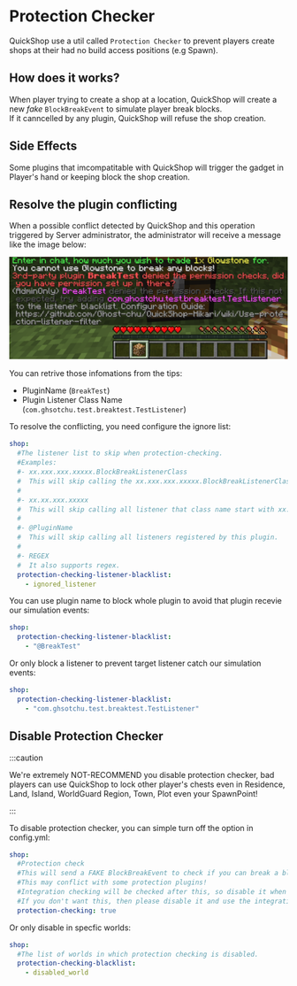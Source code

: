 # Protection Checker

QuickShop use a util called `Protection Checker` to prevent players create shops at their had no build access positions (e.g Spawn).

## How does it works?

When player trying to create a shop at a location, QuickShop will create a new *fake* `BlockBreakEvent` to simulate player break blocks.  
If it canncelled by any plugin, QuickShop will refuse the shop creation.  

## Side Effects

Some plugins that imcompatitable with QuickShop will trigger the gadget in Player's hand or keeping block the shop creation.  

## Resolve the plugin conflicting

When a possible conflict detected by QuickShop and this operation triggered by Server administrator, the administrator will receive a message like the image below:

![detected](img/permission-checker-conflict-demo.png)

You can retrive those infomations from the tips:

* PluginName (`BreakTest`)
* Plugin Listener Class Name (`com.ghsotchu.test.breaktest.TestListener`)

To resolve the conflicting, you need configure the ignore list:

```yaml
shop:
  #The listener list to skip when protection-checking.
  #Examples:
  #- xx.xxx.xxx.xxxxx.BlockBreakListenerClass
  #  This will skip calling the xx.xxx.xxx.xxxxx.BlockBreakListenerClass listener.
  #
  #- xx.xx.xxx.xxxxx
  #  This will skip calling all listener that class name start with xx.xx.xxx.xxxxx.
  #
  #- @PluginName
  #  This will skip calling all listeners registered by this plugin.
  #
  #- REGEX
  #  It also supports regex.
  protection-checking-listener-blacklist:
    - ignored_listener
```

You can use plugin name to block whole plugin to avoid that plugin recevie our simulation events:

```yaml
shop:
  protection-checking-listener-blacklist:
    - "@BreakTest"
```

Or only block a listener to prevent target listener catch our simulation events:

```yaml
shop:
  protection-checking-listener-blacklist:
    - "com.ghsotchu.test.breaktest.TestListener"
```

## Disable Protection Checker

:::caution

We're extremely NOT-RECOMMEND you disable protection checker, bad players can use QuickShop to lock other player's chests even in Residence, Land, Island, WorldGuard Region, Town, Plot even your SpawnPoint!

:::  

To disable protection checker, you can simple turn off the option in config.yml:

```yaml
shop:
  #Protection check
  #This will send a FAKE BlockBreakEvent to check if you can break a block.
  #This may conflict with some protection plugins!
  #Integration checking will be checked after this, so disable it when it's conflicting with integration
  #If you don't want this, then please disable it and use the integration below instead.
  protection-checking: true
```

Or only disable in specfic worlds:

```yaml
shop:
  #The list of worlds in which protection checking is disabled.
  protection-checking-blacklist:
    - disabled_world
```